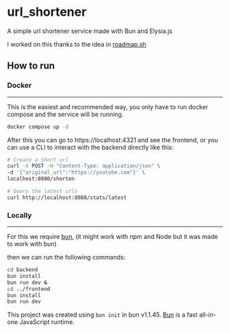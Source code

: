 # url_shortener

A simple url shortener service made with Bun and Elysia.js

I worked on this thanks to the idea in [roadmap.sh](https://roadmap.sh/projects/url-shortening-service)

## How to run

### Docker

---

This is the easiest and recommended way, you only have to run docker compose and the service will be running.

```bash
docker compose up -d
```

After this you can go to https://localhost:4321 and see the frontend, or you can use a CLI to interact with the backend directly like this:

```bash
# Create a short url
curl -X POST -H "Content-Type: application/json" \
-d '{"original_url":"https://youtube.com"}' \
localhost:8080/shorten
```

```bash
# Query the latest urls
curl http://localhost:8080/stats/latest
```

### Locally

---

For this we require [bun](bun.sh), (it might work with npm and Node but it was made to work with bun)

then we can run the following commands:

```bash
cd backend
bun install
bun run dev &
cd ../frontend
bun install
bun run dev
```

This project was created using `bun init` in bun v1.1.45. [Bun](https://bun.sh) is a fast all-in-one JavaScript runtime.

